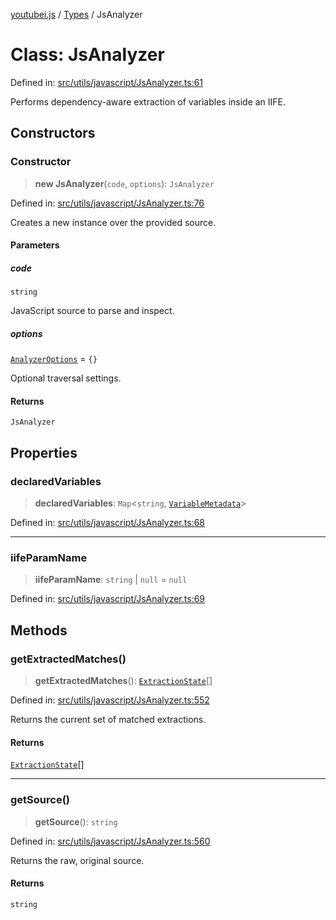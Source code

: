 [youtubei.js](../../../../README.md) / [Types](../README.md) / JsAnalyzer

# Class: JsAnalyzer

Defined in: [src/utils/javascript/JsAnalyzer.ts:61](https://github.com/LuanRT/YouTube.js/blob/0733f60b57877f6b8b87dfd5cc6195b5085f5c09/src/utils/javascript/JsAnalyzer.ts#L61)

Performs dependency-aware extraction of variables inside an IIFE.

## Constructors

### Constructor

> **new JsAnalyzer**(`code`, `options`): `JsAnalyzer`

Defined in: [src/utils/javascript/JsAnalyzer.ts:76](https://github.com/LuanRT/YouTube.js/blob/0733f60b57877f6b8b87dfd5cc6195b5085f5c09/src/utils/javascript/JsAnalyzer.ts#L76)

Creates a new instance over the provided source.

#### Parameters

##### code

`string`

JavaScript source to parse and inspect.

##### options

[`AnalyzerOptions`](../interfaces/AnalyzerOptions.md) = `{}`

Optional traversal settings.

#### Returns

`JsAnalyzer`

## Properties

### declaredVariables

> **declaredVariables**: `Map`\<`string`, [`VariableMetadata`](../interfaces/VariableMetadata.md)\>

Defined in: [src/utils/javascript/JsAnalyzer.ts:68](https://github.com/LuanRT/YouTube.js/blob/0733f60b57877f6b8b87dfd5cc6195b5085f5c09/src/utils/javascript/JsAnalyzer.ts#L68)

***

### iifeParamName

> **iifeParamName**: `string` \| `null` = `null`

Defined in: [src/utils/javascript/JsAnalyzer.ts:69](https://github.com/LuanRT/YouTube.js/blob/0733f60b57877f6b8b87dfd5cc6195b5085f5c09/src/utils/javascript/JsAnalyzer.ts#L69)

## Methods

### getExtractedMatches()

> **getExtractedMatches**(): [`ExtractionState`](../interfaces/ExtractionState.md)[]

Defined in: [src/utils/javascript/JsAnalyzer.ts:552](https://github.com/LuanRT/YouTube.js/blob/0733f60b57877f6b8b87dfd5cc6195b5085f5c09/src/utils/javascript/JsAnalyzer.ts#L552)

Returns the current set of matched extractions.

#### Returns

[`ExtractionState`](../interfaces/ExtractionState.md)[]

***

### getSource()

> **getSource**(): `string`

Defined in: [src/utils/javascript/JsAnalyzer.ts:560](https://github.com/LuanRT/YouTube.js/blob/0733f60b57877f6b8b87dfd5cc6195b5085f5c09/src/utils/javascript/JsAnalyzer.ts#L560)

Returns the raw, original source.

#### Returns

`string`

